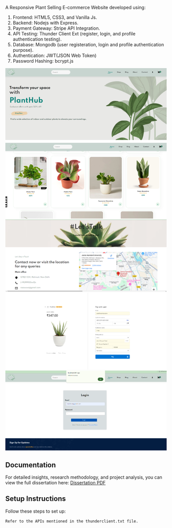 A Responsive Plant Selling E-commerce Website developed using: 
1. Frontend: HTML5, CSS3, and Vanilla Js. 
2. Backend: Nodejs with Express.
3. Payment Gateway: Stripe API Integration. 
4. API Testing: Thunder Client Ext (register, login, and profile authentication testing).  
5. Database: Mongodb (user registeration, login and profile authentication purpose).
6. Authentication: JWT(JSON Web Token)
7. Password Hashing: bcrypt.js


![ss1](website/assets/css/images/sample/ss1.png)
![ss2](website/assets/css/images/sample/ss2.png)
![ss3](website/assets/css/images/sample/ss3.png)
![ss4](website/assets/css/images/sample/ss4.png)
![ss5](website/assets/css/images/sample/ss5.png)

## Documentation
For detailed insights, research methodology, and project analysis, you can view the full dissertation here: [Dissertation PDF](https://drive.google.com/file/d/13A5H2fbPJBJ0irZgQBLXIOsk66yAYcSD/view?usp=drivesdk&usp=embed_facebook&usp=embed_facebook)

## Setup Instructions
Follow these steps to set up:  
```bash 
Refer to the APIs mentioned in the thunderclient.txt file.



